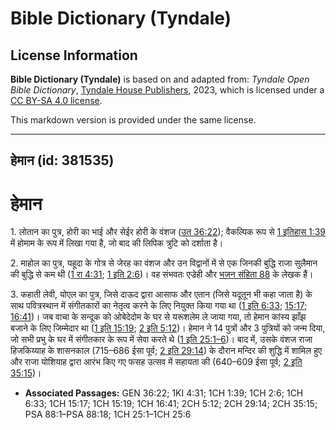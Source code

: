 # Bible Dictionary (Tyndale)

## License Information

**Bible Dictionary (Tyndale)** is based on and adapted from: _Tyndale Open Bible Dictionary_, [Tyndale House Publishers](https://tyndaleopenresources.com/), 2023, which is licensed under a [CC BY-SA 4.0 license](https://creativecommons.org/licenses/by-sa/4.0/legalcode.en).

This markdown version is provided under the same license.



--------------------------------

## हेमान (id: 381535)

हेमान
=====

1\. लोतान का पुत्र, होरी का भाई और सेईर होरी के वंशज ([उत 36:22](https://ref.ly/Gen36:22)); वैकल्पिक रूप से [1 इतिहास 1:39](https://ref.ly/1Chr1:39) में होमाम के रूप में लिखा गया है, जो बाद की लिपिक त्रुटि को दर्शाता है।

2\. माहोल का पुत्र, यहूदा के गोत्र से जेरह का वंशज और उन विद्वानों में से एक जिनकी बुद्धि राजा सुलैमान की बुद्धि से कम थी ([1 रा 4:31](https://ref.ly/1Kgs4:31); [1 इति 2:6](https://ref.ly/1Chr2:6))। वह संभवतः एज्रेही और [भजन संहिता 88](https://ref.ly/Ps88:1-Ps88:18) के लेखक हैं। 

3\. कहाती लेवी, योएल का पुत्र, जिसे दाऊद द्वारा आसाफ और एतान (जिसे यदूतून भी कहा जाता है) के साथ पवित्रस्थान में संगीतकारों का नेतृत्व करने के लिए नियुक्त किया गया था ([1 इति 6:33](https://ref.ly/1Chr6:33); [15:17](https://ref.ly/1Chr15:17); [16:41](https://ref.ly/1Chr16:41))। जब वाचा के सन्दूक को ओबेदेदोम के घर से यरूशलेम ले जाया गया, तो हेमान कांस्य झाँझ बजाने के लिए जिम्मेदार था ([1 इति 15:19](https://ref.ly/1Chr15:19); [2 इति 5:12](https://ref.ly/2Chr5:12))। हेमान ने 14 पुत्रों और 3 पुत्रियों को जन्म दिया, जो सभी प्रभु के घर में संगीतकार के रूप में सेवा करते थे ([1 इति 25:1–6](https://ref.ly/1Chr25:1-1Chr25:6))। बाद में, उसके वंशज राजा हिजकिय्याह के शासनकाल (715–686 ईसा पूर्व; [2 इति 29:14](https://ref.ly/2Chr29:14)) के दौरान मन्दिर की शुद्धि में शामिल हुए और राजा योशियाह द्वारा आरंभ किए गए फसह उत्सव में सहायता की (640–609 ईसा पूर्व; [2 इति 35:15](https://ref.ly/2Chr35:15))।

* **Associated Passages:** GEN 36:22; 1KI 4:31; 1CH 1:39; 1CH 2:6; 1CH 6:33; 1CH 15:17; 1CH 15:19; 1CH 16:41; 2CH 5:12; 2CH 29:14; 2CH 35:15; PSA 88:1–PSA 88:18; 1CH 25:1–1CH 25:6

